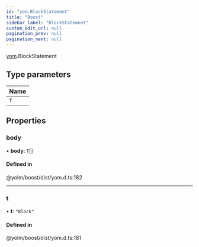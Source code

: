 ```yaml
---
id: "yom.BlockStatement"
title: "Boost"
sidebar_label: "BlockStatement"
custom_edit_url: null
pagination_prev: null
pagination_next: null
---
```


[yom](../namespaces/yom.md).BlockStatement

## Type parameters

| Name |
| :------ |
| `T` |

## Properties

### body

• **body**: `T`[]

#### Defined in

@yolm/boost/dist/yom.d.ts:182

___

### t

• **t**: ``"Block"``

#### Defined in

@yolm/boost/dist/yom.d.ts:181

